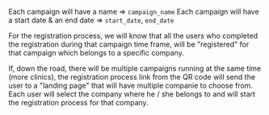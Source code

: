 Each campaign will have a name => `campaign_name`
Each campaign will have a start date & an end date => `start_date`, `end_date`

For the registration process, we will know that all the users who completed the registration
during that campaign time frame, will be "registered" for that campaign which belongs to
a specific company.

If, down the road, there will be multiple campaigns running at the same time (more clinics),
the registration process link from the QR code will send the user to a "landing page" that will
have multiple companie to choose from. Each user will select the company where he / she belongs to and will start the
registration process for that company.
